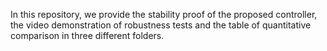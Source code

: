 In this repository, we provide the stability proof of the proposed controller, the video demonstration of robustness tests and the table of quantitative comparison in three different folders.
